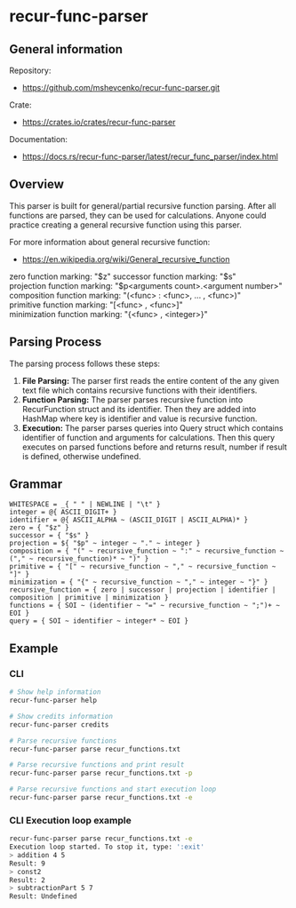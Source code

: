 # recur-func-parser

## General information

Repository:
 - https://github.com/mshevcenko/recur-func-parser.git

Crate:
 - https://crates.io/crates/recur-func-parser

Documentation:
 - https://docs.rs/recur-func-parser/latest/recur_func_parser/index.html

## Overview

This parser is built for general/partial recursive function parsing.
After all functions are parsed, they can be used for calculations.
Anyone could practice creating a general recursive function using this parser.

For more information about general recursive function: 
 - https://en.wikipedia.org/wiki/General_recursive_function

zero function marking: "$z"  
successor function marking: "$s"  
projection function marking: "$p&lt;arguments count&gt;.&lt;argument number&gt;"  
composition function marking: "(&lt;func&gt; : &lt;func&gt;, ... , &lt;func&gt;)"  
primitive function marking: "[&lt;func&gt; , &lt;func&gt;]"  
minimization function marking: "{&lt;func&gt; , &lt;integer&gt;}"

## Parsing Process

The parsing process follows these steps:

1. **File Parsing:** The parser first reads the entire content of the any given text file which contains recursive functions with their identifiers.
2. **Function Parsing:** The parser parses recursive function into RecurFunction struct and its identifier. Then they are added into HashMap where key is identifier and value is recursive function.
3. **Execution:** The parser parses queries into Query struct which contains identifier of function and arguments for calculations. Then this query executes on parsed functions before and returns result, number if result is defined, otherwise undefined.

## Grammar

```pest
WHITESPACE = _{ " " | NEWLINE | "\t" }
integer = @{ ASCII_DIGIT+ }
identifier = @{ ASCII_ALPHA ~ (ASCII_DIGIT | ASCII_ALPHA)* }
zero = { "$z" }
successor = { "$s" }
projection = ${ "$p" ~ integer ~ "." ~ integer }
composition = { "(" ~ recursive_function ~ ":" ~ recursive_function ~ ("," ~ recursive_function)* ~ ")" }
primitive = { "[" ~ recursive_function ~ "," ~ recursive_function ~ "]" }
minimization = { "{" ~ recursive_function ~ "," ~ integer ~ "}" }
recursive_function = { zero | successor | projection | identifier | composition | primitive | minimization }
functions = { SOI ~ (identifier ~ "=" ~ recursive_function ~ ";")+ ~ EOI }
query = { SOI ~ identifier ~ integer* ~ EOI }
```

## Example

### CLI

```bash
# Show help information
recur-func-parser help

# Show credits information
recur-func-parser credits

# Parse recursive functions
recur-func-parser parse recur_functions.txt

# Parse recursive functions and print result
recur-func-parser parse recur_functions.txt -p

# Parse recursive functions and start execution loop
recur-func-parser parse recur_functions.txt -e
```

### CLI Execution loop example

```bash
recur-func-parser parse recur_functions.txt -e
Execution loop started. To stop it, type: ':exit'
> addition 4 5
Result: 9
> const2
Result: 2
> subtractionPart 5 7
Result: Undefined
```